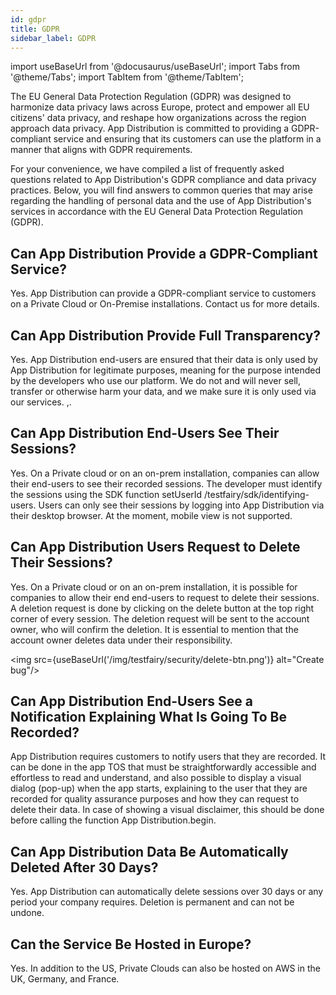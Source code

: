 ```yaml
---
id: gdpr
title: GDPR
sidebar_label: GDPR
---
```


import useBaseUrl from '@docusaurus/useBaseUrl';
import Tabs from '@theme/Tabs';
import TabItem from '@theme/TabItem';

The EU General Data Protection Regulation (GDPR) was designed to harmonize data privacy laws across Europe, protect and empower all EU citizens' data privacy, and reshape how organizations across the region approach data privacy. App Distribution is committed to providing a GDPR-compliant service and ensuring that its customers can use the platform in a manner that aligns with GDPR requirements.

For your convenience, we have compiled a list of frequently asked questions related to App Distribution's GDPR compliance and data privacy practices. Below, you will find answers to common queries that may arise regarding the handling of personal data and the use of App Distribution's services in accordance with the EU General Data Protection Regulation (GDPR).

## Can App Distribution Provide a GDPR-Compliant Service?

Yes. App Distribution can provide a GDPR-compliant service to customers on a Private Cloud or On-Premise installations. Contact us for more details.

## Can App Distribution Provide Full Transparency?

Yes. App Distribution end-users are ensured that their data is only used by App Distribution for legitimate purposes, meaning for the purpose intended by the developers who use our platform. We do not and will never sell, transfer or otherwise harm your data, and we make sure it is only used via our services.
,.

## Can App Distribution End-Users See Their Sessions?

Yes. On a Private cloud or on an on-prem installation, companies can allow their end-users to see their recorded sessions. The developer must identify the sessions using the SDK function setUserId /testfairy/sdk/identifying-users.
Users can only see their sessions by logging into App Distribution via their desktop browser. At the moment, mobile view is not supported.

## Can App Distribution Users Request to Delete Their Sessions?

Yes. On a Private cloud or on an on-prem installation, it is possible for companies to allow their end end-users to request to delete their sessions. A deletion request is done by clicking on the delete button at the top right corner of every session.
The deletion request will be sent to the account owner, who will confirm the deletion.
It is essential to mention that the account owner deletes data under their responsibility.

<img src={useBaseUrl('/img/testfairy/security/delete-btn.png')} alt="Create bug"/>

## Can App Distribution End-Users See a Notification Explaining What Is Going To Be Recorded?

App Distribution requires customers to notify users that they are recorded. It can be done in the app TOS that must be straightforwardly accessible and effortless to read and understand, and also possible to display a visual dialog (pop-up) when the app starts, explaining to the user that they are recorded for quality assurance purposes and how they can request to delete their data.
In case of showing a visual disclaimer, this should be done before calling the function App Distribution.begin.

## Can App Distribution Data Be Automatically Deleted After 30 Days?

Yes. App Distribution can automatically delete sessions over 30 days or any period your company requires. Deletion is permanent and can not be undone.

## Can the Service Be Hosted in Europe?

Yes. In addition to the US, Private Clouds can also be hosted on AWS in the UK, Germany, and France.
